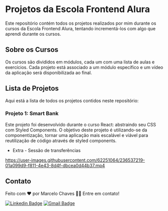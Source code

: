 # Projetos da Escola Frontend Alura
Este repositório contém todos os projetos realizados por mim durante os cursos da Escola Frontend Alura, tentando incrementá-los com algo que aprendi durante os cursos.

## Sobre os Cursos
Os cursos são divididos em módulos, cada um com uma lista de aulas e exercícios. Cada projeto está associado a um módulo específico e um vídeo da aplicação será disponibilizada ao final.

## Lista de Projetos
Aqui está a lista de todos os projetos contidos neste repositório:

### Projeto 1: Smart Bank
Este projeto foi desenvolvido durante o curso React: abstraindo seu CSS com Styled Components. 
O objetivo deste projeto é utilizando-se da componentização, tornar uma aplicação mais escalável e viável para reutilização de código através de styled components.

- Extra - Sessão de transferências

https://user-images.githubusercontent.com/62251064/236537219-01a099d9-f811-4e43-8d4f-dbcea0d44b37.mp4

## Contato
Feito com ❤️ por Marcelo Chaves 👋🏽 Entre em contato!

[![Linkedin Badge](https://img.shields.io/badge/-Marcelo-blue?style=flat-square&logo=Linkedin&logoColor=white&link=https://www.linkedin.com/in/marcelocchaves/)](https://www.linkedin.com/in/marcelocchaves/) 
[![Gmail Badge](https://img.shields.io/badge/-Marcelochaves20000@gmail.com-c14438?style=flat-square&logo=Gmail&logoColor=white&link=mailto:Marcelochaves20000@gmail.com)](mailto:Marcelochaves20000@gmail.com)

